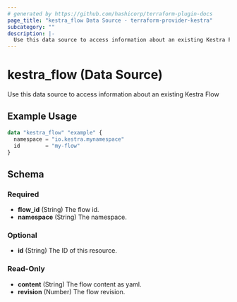 ```yaml
---
# generated by https://github.com/hashicorp/terraform-plugin-docs
page_title: "kestra_flow Data Source - terraform-provider-kestra"
subcategory: ""
description: |-
  Use this data source to access information about an existing Kestra Flow
---
```


# kestra_flow (Data Source)

Use this data source to access information about an existing Kestra Flow

## Example Usage

```terraform
data "kestra_flow" "example" {
  namespace = "io.kestra.mynamespace"
  id        = "my-flow"
}
```

<!-- schema generated by tfplugindocs -->
## Schema

### Required

- **flow_id** (String) The flow id.
- **namespace** (String) The namespace.

### Optional

- **id** (String) The ID of this resource.

### Read-Only

- **content** (String) The flow content as yaml.
- **revision** (Number) The flow revision.


